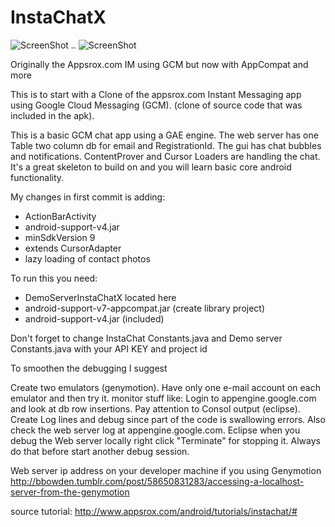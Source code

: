 InstaChatX
==========

![ScreenShot](https://raw.github.com/erikswed/InstaChatX/master/InstaChatX/Device1.png) ..  ![ScreenShot](https://raw.github.com/erikswed/InstaChatX/master/InstaChatX/Device2.png)


Originally the Appsrox.com IM using GCM but now with AppCompat and more

This is to start with a Clone of the appsrox.com Instant Messaging app using Google Cloud Messaging (GCM). (clone of source code that was included in the apk). 

This is a basic GCM chat app using a GAE engine. The web server has one Table two column db for email and RegistrationId. The gui has chat bubbles and notifications. ContentProver and Cursor Loaders are handling the chat. It's a great skeleton to build on and you will learn basic core android functionality. 

My changes in first commit is adding:
- ActionBarActivity 
- android-support-v4.jar
- minSdkVersion 9
- extends CursorAdapter
- lazy loading of contact photos


To run this you need: 
- DemoServerInstaChatX located here
- android-support-v7-appcompat.jar (create library project)
- android-support-v4.jar (included)

Don't forget to change InstaChat Constants.java and Demo server Constants.java with your API KEY and project id

To smoothen the debugging I suggest

Create two emulators (genymotion). Have only one e-mail account on each emulator and then try it. monitor stuff like: Login to appengine.google.com and look at db row insertions. Pay attention to Consol output (eclipse). Create Log lines and debug since part of the code is swallowing errors. Also check the web server log at appengine.google.com. Eclipse when you debug the Web server locally right click "Terminate" for stopping it. Always do that before start another debug session. 

Web server ip address on your developer machine if you using Genymotion
http://bbowden.tumblr.com/post/58650831283/accessing-a-localhost-server-from-the-genymotion

source tutorial:
http://www.appsrox.com/android/tutorials/instachat/#
